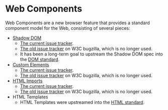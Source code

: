 Web Components
===============

Web Components are a new browser feature that provides a standard component model for the Web, consisting of several pieces:

- [Shadow DOM](https://w3c.github.io/webcomponents/spec/shadow/)
    - [The current issue tracker](https://github.com/w3c/webcomponents/labels/shadow-dom).
    - [The old issue tracker](https://www.w3.org/Bugs/Public/showdependencytree.cgi?id=14978) on W3C bugzilla, which is no longer used.
    - It has been a long-term goal to upstream the Shadow DOM spec into the [DOM standard](https://dom.spec.whatwg.org/).
- [Custom Elements](https://w3c.github.io/webcomponents/spec/custom/)
    - [The current issue tracker](https://github.com/w3c/webcomponents/labels/custom-elements).
    - [The old issue tracker](https://www.w3.org/Bugs/Public/showdependencytree.cgi?id=14968) on W3C bugzilla, which is no longer used.
- [HTML Imports](https://w3c.github.io/webcomponents/spec/imports/)
    - [The current issue tracker](https://github.com/w3c/webcomponents/labels/html-imports).
    - [The old issue tracker](https://www.w3.org/Bugs/Public/showdependencytree.cgi?id=20683) on W3C bugzilla, which is no longer used.
- HTML Templates
    - HTML Templates were upstreamed into the [HTML standard](https://html.spec.whatwg.org/multipage/scripting.html#the-template-element).
